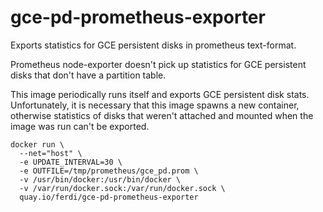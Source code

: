# gce-pd-prometheus-exporter

Exports statistics for GCE persistent disks in prometheus text-format.

Prometheus node-exporter doesn't pick up statistics for GCE persistent disks that don't have a partition table.

This image periodically runs itself and exports GCE persistent disk stats. Unfortunately, it is necessary that
this image spawns a new container, otherwise statistics of disks that weren't attached and mounted when the image was run can't 
be exported.

```
docker run \
  --net="host" \
  -e UPDATE_INTERVAL=30 \
  -e OUTFILE=/tmp/prometheus/gce_pd.prom \
  -v /usr/bin/docker:/usr/bin/docker \
  -v /var/run/docker.sock:/var/run/docker.sock \
  quay.io/ferdi/gce-pd-prometheus-exporter
```